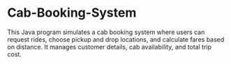# Cab-Booking-System
This Java program simulates a cab booking system where users can request rides, choose pickup and drop locations, and calculate fares based on distance. It manages customer details, cab availability, and total trip cost.
